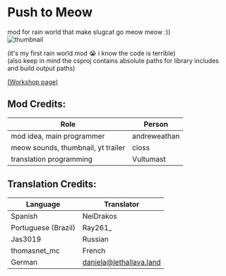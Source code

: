 # Push to Meow
mod for rain world that make slugcat go meow meow :))  
![thumbnail](https://github.com/Andrew-Eathan/push-to-meow/assets/42521608/1d2d68cc-7a2b-4a42-ab6f-0b84b3e501b0)
  
(it's my first rain world mod :sob: i know the code is terrible)  
(also keep in mind the csproj contains absolute paths for library includes and build output paths)  
  
[(Workshop page)](https://steamcommunity.com/sharedfiles/filedetails/?id=3257541402)  

## Mod Credits:
| Role                                     | Person       |
| ---------------------------------------- | ------------ |
| mod idea, main programmer                | andreweathan |
| meow sounds, thumbnail, yt trailer       | cioss        |
| translation programming                  | Vultumast    |

## Translation Credits:<br>
| Language                | Translator |
| ----------------------- | ---------- |
| Spanish                 | NeiDrakos  |
| Portuguese (Brazil)     | Ray261_    |
| Jas3019                 | Russian    |
| thomasnet_mc            | French     |
| German                  | daniela@lethallava.land |
